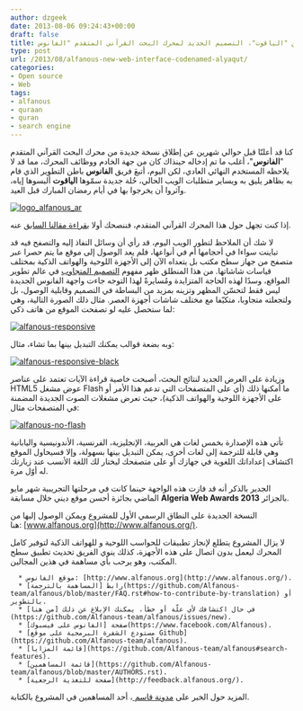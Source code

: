 ```yaml
---
author: dzgeek
date: 2013-08-06 09:24:43+00:00
draft: false
title: الكشف عن "الياقوت"، التصميم الجديد لمحرك البحث القرآني المتقدم "الفانوس"
type: post
url: /2013/08/alfanous-new-web-interface-codenamed-alyaqut/
categories:
- Open source
- Web
tags:
- alfanous
- quraan
- quran
- search engine
---
```


كنا قد أعلنّا قبل حوالي شهرين عن إطلاق نسخة جديدة من محرك البحث القرآني المتقدم "**الفانوس**"، أغلب ما تم إدخاله حينذاك كان من جهة الخادم ووظائف المحرك، مما قد لا يلاحظه المستخدم النهائي العادي، لكن اليوم، أتبعَ فريق **الفانوس** باطن التطوير الذي قام به بظاهر يليق به ويساير متطلبات الويب الحالي، حُلة جديدة سمّوها **الياقوت** ألبسوها إياه، وآثروا أن يخرجوا بها في أيام رمضان المبارك قبل العيد.

[![logo_alfanous_ar](https://www.it-scoop.com/wp-content/uploads/2013/08/logo_alfanous_ar.png)
](https://www.it-scoop.com/wp-content/uploads/2013/08/logo_alfanous_ar.png)



إذا كنت تجهل حول هذا المحرك القرآني المتقدم، فننصحك أولا [بقراءة مقالنا السابق](https://www.it-scoop.com/2013/06/alfanous-new-back-end-version-2/) عنه.

لا شك أن الملاحظ لتطور الويب اليوم، قد رأي أن وسائل النفاذ إليه والتصفح فيه قد تباينت سواءا في أحجامها أم في أنواعها، فلم يعد الوصول إلى موقع ما يتم حصرا عبر متصفح من جهاز سطح مكتب بل يتعداه الآن إلى الأجهزة اللوحية والهواتف الذكية بمختلف قياسات شاشاتها. من هذا المنطلق ظهر مفهوم [التصميم المتجاوب](http://en.wikipedia.org/wiki/Responsive_web_design) في عالم تطوير المواقع، وسدًا لهذه الحاجة المتزايدة ومُسايرةً لهذا التوجه جاءت واجهة الفانوس الجديدة ليس فقط لتحسّن المظهر وتزينه بمزيد من البساطة في التصميم وقابلية الوصول، بل ولتجعلته متجاوبا، متكيّفا مع مختلف شاشات أجهزة العصر. مثال ذلك الصورة التالية، وهي لما ستحصل عليه لو تصفحت الموقع من هاتف ذكي:<!-- more -->


[![alfanous-responsive](https://www.it-scoop.com/wp-content/uploads/2013/08/alfanous-responsive.png)
](https://www.it-scoop.com/wp-content/uploads/2013/08/alfanous-responsive.png)




وبه بضعة قوالب يمكنك التبديل بينها بما تشاء، مثال:




[![alfanous-responsive-black](https://www.it-scoop.com/wp-content/uploads/2013/08/alfanous-responsive-black.png)
](https://www.it-scoop.com/wp-content/uploads/2013/08/alfanous-responsive-black.png)




وزيادة على العرض الجديد لنتائج البحث، أصبحت خاصية قراءة الآيات تعتمد على عناصر HTML5 عوض مشغل Flash ما أمكنها ذلك (أي على المتصفحات التي تدعم هذا الأمر أو على الأجهزة اللوحية والهواتف الذكية)، حيث تعرض مشغلات الصوت الجديدة المضمنة في المتصفحات مثال:




[![alfanous-no-flash](https://www.it-scoop.com/wp-content/uploads/2013/08/alfanous-no-flash.png)
](https://www.it-scoop.com/wp-content/uploads/2013/08/alfanous-no-flash.png)




تأتي هذه الإصدارة بخمس لغات هي العربية، الإنجليزية، الفرنسية، الأندونيسية واليابانية وهي قابلة للترجمة إلى لغات أخرى، يمكن التبديل بينها بسهولة، وإلا فسيحاول الموقع اكتشاف إعداداتك اللغوية في جهازك أو على متصفحك ليختار لك اللغة الأنسب عند زيارتك له أوّل مرة.




الجدير بالذكر أنه قد فازت هذه الواجهة حينما كانت في مرحلتها التجريبية شهر مايو الماضي بجائزة أحسن موقع ديني خلال مسابقة **Algeria Web Awards 2013** بالجزائر.




النسخة الجديدة على النطاق الرسمي الأول للمشروع ويمكن الوصول إليها من هنا: [www.alfanous.org](http://www.alfanous.org/).




لا يزال المشروع يتطلع لإنجاز تطبيقات للحواسب اللوحية و للهواتف الذكية لتوفير كامل المحرك ليعمل بدون اتصال على هذه الأجهزة، كذلك ينوي الفريق تحديث تطبيق سطح المكتب، وهو يرحب بأي مساهمة في هذين المجالين.






	  * موقع الفانوس: [http://www.alfanous.org](http://www.alfanous.org/).
	  * رابط [المساهمة بالترجمة](https://github.com/Alfanous-team/alfanous/blob/master/FAQ.rst#how-to-contribute-by-translation) أو بالتطوير.
	  * في حال اكتشافك لأي علّة أو خطأ، يمكنك الإبلاغ عن ذلك [من هنا](https://github.com/Alfanous-team/alfanous/issues/new).
	  * صفحة [الفانوس على فيسبوك](https://www.facebook.com/Alfanous).
	  * [مستودع الشفرة البرمجية على موقع Github](https://github.com/Alfanous-team/alfanous).
	  * [قائمة المزايا](https://github.com/Alfanous-team/alfanous#search-features).
	  * [قائمة المساهمين](https://github.com/Alfanous-team/alfanous/blob/master/AUTHORS.rst).
	  * [صفحة للتغذية الرجعية](http://feedback.alfanous.org/).



المزيد حول الخبر على [مدونة قاسم ](http://www.kacemb.com/%D8%A5%D8%B5%D8%AF%D8%A7%D8%B1-%D9%86%D8%B3%D8%AE%D8%A9-%D8%A7%D9%84%D9%8A%D8%A7%D9%82%D9%88%D8%AA-%D9%85%D9%86-%D9%85%D9%88%D9%82%D8%B9-%D8%A7%D9%84%D9%81%D8%A7%D9%86%D9%88%D8%B3-%D9%84%D9%84/)، أحد المساهمين في المشروع بالكتابة.
